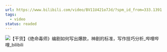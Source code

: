 ```yaml
---
url: https://www.bilibili.com/video/BV11U421o7Jd/?spm_id_from=333.1391.0.0&vd_source=06168f390bae49c4867767c52a20e87c
tags:
  - video
status: readed
---
```

![【干货】《绝命毒师》编剧如何写出爆款，神剧的标准，写作技巧分析_哔哩哔哩_bilibili](https://www.bilibili.com/video/BV11U421o7Jd/?spm_id_from=333.1391.0.0&vd_source=06168f390bae49c4867767c52a20e87c)


